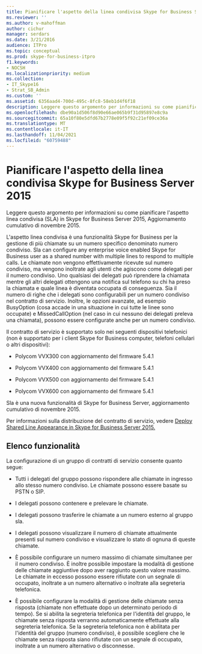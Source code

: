 ```yaml
---
title: Pianificare l'aspetto della linea condivisa Skype for Business Server 2015
ms.reviewer: ''
ms.author: v-mahoffman
author: cichur
manager: serdars
ms.date: 3/21/2016
audience: ITPro
ms.topic: conceptual
ms.prod: skype-for-business-itpro
f1.keywords:
- NOCSH
ms.localizationpriority: medium
ms.collection:
- IT_Skype16
- Strat_SB_Admin
ms.custom: ''
ms.assetid: 6356aad4-700d-495c-8fc8-58eb1d4f6f18
description: Leggere questo argomento per informazioni su come pianificare l'aspetto linea condivisa (SLA) in Skype for Business Server 2015, Aggiornamento cumulativo di novembre 2015.
ms.openlocfilehash: dbe90a1d506f8d90e66ae065b9f31d95897e8c9a
ms.sourcegitcommit: 65a10f80e5dfd67b2778e09f5f92c21ef09ce36a
ms.translationtype: MT
ms.contentlocale: it-IT
ms.lasthandoff: 11/04/2021
ms.locfileid: "60759488"
---
```

# <a name="plan-for-shared-line-appearance-in-skype-for-business-server-2015"></a>Pianificare l'aspetto della linea condivisa Skype for Business Server 2015
 
Leggere questo argomento per informazioni su come pianificare l'aspetto linea condivisa (SLA) in Skype for Business Server 2015, Aggiornamento cumulativo di novembre 2015. 
  
L'aspetto linea condivisa è una funzionalità Skype for Business per la gestione di più chiamate su un numero specifico denominato numero condiviso. Sla can configure any enterprise voice enabled Skype for Business user as a shared number with multiple lines to respond to multiple calls. Le chiamate non vengono effettivamente ricevute sul numero condiviso, ma vengono inoltrate agli utenti che agiscono come delegati per il numero condiviso. Uno qualsiasi dei delegati può riprendere la chiamata mentre gli altri delegati ottengono una notifica sul telefono su chi ha preso la chiamata e quale linea è diventata occupata di conseguenza. Sia il numero di righe che i delegati sono configurabili per un numero condiviso nel contratto di servizio. Inoltre, le opzioni avanzate, ad esempio BusyOption (cosa accade in una situazione in cui tutte le linee sono occupate) e MissedCallOption (nel caso in cui nessuno dei delegati preleva una chiamata), possono essere configurate anche per un numero condiviso.
  
Il contratto di servizio è supportato solo nei seguenti dispositivi telefonici (non è supportato per i client Skype for Business computer, telefoni cellulari o altri dispositivi): 
  
- Polycom VVX300 con aggiornamento del firmware 5.4.1
    
- Polycom VVX400 con aggiornamento del firmware 5.4.1
    
- Polycom VVX500 con aggiornamento del firmware 5.4.1
    
- Polycom VVX600 con aggiornamento del firmware 5.4.1
    
Sla è una nuova funzionalità di Skype for Business Server, aggiornamento cumulativo di novembre 2015. 
  
Per informazioni sulla distribuzione del contratto di servizio, vedere [Deploy Shared Line Appearance in Skype for Business Server 2015.](../../deploy/deploy-enterprise-voice/deploy-shared-line-appearance.md)
  
## <a name="feature-list"></a>Elenco funzionalità

La configurazione di un gruppo di contratti di servizio consente quanto segue:
  
- Tutti i delegati del gruppo possono rispondere alle chiamate in ingresso allo stesso numero condiviso. Le chiamate possono essere basate su PSTN o SIP.
    
- I delegati possono contenere e prelevare le chiamate.
    
- I delegati possono trasferire le chiamate a un numero esterno al gruppo sla.
    
- I delegati possono visualizzare il numero di chiamate attualmente presenti sul numero condiviso e visualizzare lo stato di ognuna di queste chiamate.
    
- È possibile configurare un numero massimo di chiamate simultanee per il numero condiviso. È inoltre possibile impostare la modalità di gestione delle chiamate aggiuntive dopo aver raggiunto questo valore massimo. Le chiamate in eccesso possono essere rifiutate con un segnale di occupato, inoltrate a un numero alternativo o inoltrate alla segreteria telefonica.
    
- È possibile configurare la modalità di gestione delle chiamate senza risposta (chiamate non effettuate dopo un determinato periodo di tempo). Se si abilita la segreteria telefonica per l'identità del gruppo, le chiamate senza risposta verranno automaticamente effettuate alla segreteria telefonica. Se la segreteria telefonica non è abilitata per l'identità del gruppo (numero condiviso), è possibile scegliere che le chiamate senza risposta siano rifiutate con un segnale di occupato, inoltrate a un numero alternativo o disconnesse.
    

